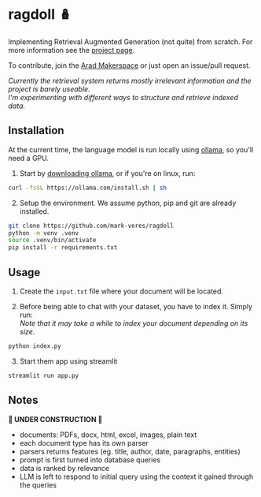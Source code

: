 # ragdoll 🪆
Implementing Retrieval Augmented Generation (not quite) from scratch. For more information see the [project page](https://bibliotecaarad.ro/devops-arad-ai/).

To contribute, join the [Arad Makerspace](https://bibliotecaarad.ro/makerspace) or just open an issue/pull request.

*Currently the retrieval system returns mostly irrelevant information and the project is barely useable.*  
*I'm experimenting with different ways to structure and retrieve indexed data.*

## Installation
At the current time, the language model is run locally using [ollama](https://ollama.com), so you'll need a GPU.

1. Start by [downloading ollama](https://ollama.com/download), or if you're on linux, run:
```sh
curl -fsSL https://ollama.com/install.sh | sh
```

2. Setup the environment. We assume python, pip and git are already installed.
```sh
git clone https://github.com/mark-veres/ragdoll
python -m venv .venv
source .venv/bin/activate
pip install -r requirements.txt
```

## Usage
1. Create the `input.txt` file where your document will be located.

2. Before being able to chat with your dataset, you have to index it. Simply run:  
*Note that it may take a while to index your document depending on its size.*
```bash
python index.py
```

3. Start them app using streamlit
```sh
streamlit run app.py
```

## Notes
**🚧 UNDER CONSTRUCTION 🚧**  
- documents: PDFs, docx, html, excel, images, plain text
- each document type has its own parser
- parsers returns features (eg. title, author, date, paragraphs, entities)
- prompt is first turned into database queries
- data is ranked by relevance
- LLM is left to respond to initial query using the context it gained through the queries
